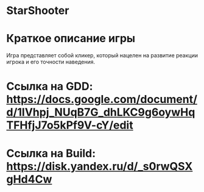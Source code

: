 # StarShooter
# Краткое описание игры
  Игра представляет собой кликер, который нацелен на развитие реакции игрока и его точности наведения. 
# Ссылка на GDD: https://docs.google.com/document/d/1IVhpj_NUqB7G_dhLKC9g6oywHqTFHfjJ7o5kPf9V-cY/edit
# Ссылка на Build: https://disk.yandex.ru/d/_s0rwQSXgHd4Cw
